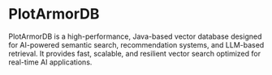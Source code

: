 # PlotArmorDB
PlotArmorDB is a high-performance, Java-based vector database designed for AI-powered semantic search, recommendation systems, and LLM-based retrieval. It provides fast, scalable, and resilient vector search optimized for real-time AI applications.

